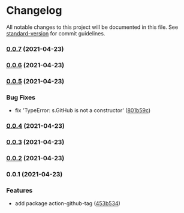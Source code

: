 # Changelog

All notable changes to this project will be documented in this file. See [standard-version](https://github.com/conventional-changelog/standard-version) for commit guidelines.

### [0.0.7](https://github.com/fundamend/fundamend/compare/@fundamend/action-github-tag@0.0.6...@fundamend/action-github-tag@0.0.7) (2021-04-23)

### [0.0.6](https://github.com/fundamend/fundamend/compare/@fundamend/action-github-tag@0.0.5...@fundamend/action-github-tag@0.0.6) (2021-04-23)

### [0.0.5](https://github.com/fundamend/fundamend/compare/@fundamend/action-github-tag@0.0.4...@fundamend/action-github-tag@0.0.5) (2021-04-23)

### Bug Fixes

- fix 'TypeError: s.GitHub is not a constructor' ([801b59c](https://github.com/fundamend/fundamend/commit/801b59caa69dbd2e0599d9f15c1fe973029c6d47))

### [0.0.4](https://github.com/fundamend/fundamend/compare/@fundamend/action-github-tag@0.0.3...@fundamend/action-github-tag@0.0.4) (2021-04-23)

### [0.0.3](https://github.com/fundamend/fundamend/compare/@fundamend/action-github-tag@0.0.2...@fundamend/action-github-tag@0.0.3) (2021-04-23)

### [0.0.2](https://github.com/fundamend/fundamend/compare/@fundamend/action-github-tag@0.0.1...@fundamend/action-github-tag@0.0.2) (2021-04-23)

### 0.0.1 (2021-04-23)

### Features

- add package action-github-tag ([453b534](https://github.com/fundamend/fundamend/commit/453b5340c414b2e9e9dd5ca9fa2fe5dd9e7f64cb))
